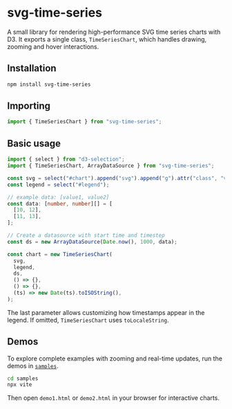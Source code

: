 # svg-time-series

A small library for rendering high-performance SVG time series charts with D3. It exports a single class, `TimeSeriesChart`, which handles drawing, zooming and hover interactions.

## Installation

```sh
npm install svg-time-series
```

## Importing

```ts
import { TimeSeriesChart } from "svg-time-series";
```

## Basic usage

```ts
import { select } from "d3-selection";
import { TimeSeriesChart, ArrayDataSource } from "svg-time-series";

const svg = select("#chart").append("svg").append("g").attr("class", "view");
const legend = select("#legend");

// example data: [value1, value2]
const data: [number, number][] = [
  [10, 12],
  [11, 13],
];

// Create a datasource with start time and timestep
const ds = new ArrayDataSource(Date.now(), 1000, data);

const chart = new TimeSeriesChart(
  svg,
  legend,
  ds,
  () => {},
  () => {},
  (ts) => new Date(ts).toISOString(),
);
```

The last parameter allows customizing how timestamps appear in the legend. If
omitted, `TimeSeriesChart` uses `toLocaleString`.

## Demos

To explore complete examples with zooming and real-time updates, run the demos in [`samples`](../samples).

```sh
cd samples
npx vite
```

Then open `demo1.html` or `demo2.html` in your browser for interactive charts.
